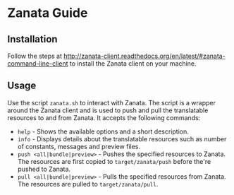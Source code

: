 # Zanata Guide

## Installation

Follow the steps at http://zanata-client.readthedocs.org/en/latest/#zanata-command-line-client to install the Zanata client on your machine. 

## Usage

Use the script `zanata.sh` to interact with Zanata. The script is a wrapper around the Zanata client and is used to push and pull the translatable resources to and from Zanata. It accepts the following commands:
 
- `help` - Shows the available options and a short description.
- `info` - Displays details about the translatable resources such as number of constants, messages and preview files.
- `push <all|bundle|preview>` - Pushes the specified resources to Zanata. The resources are first copied to `target/zanata/push` before the're pushed to Zanata.
- `pull <all|bundle|preview>` - Pulls the specified resources from Zanata. The resources are pulled to `target/zanata/pull`.  

